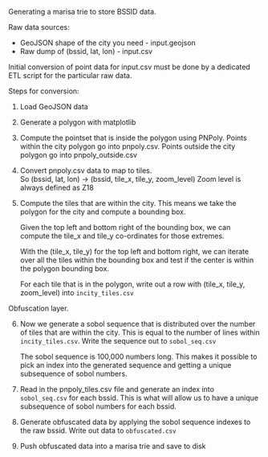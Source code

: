 Generating a marisa trie to store BSSID data.


Raw data sources:

- GeoJSON shape of the city you need - input.geojson
- Raw dump of (bssid, lat, lon) - input.csv

Initial conversion of point data for input.csv must be done by a
dedicated ETL script for the particular raw data.

Steps for conversion:

1. Load GeoJSON data
2. Generate a polygon with matplotlib
3. Compute the pointset that is inside the polygon using PNPoly.
   Points within the city polygon go into pnpoly.csv.
   Points outside the city polygon go into pnpoly_outside.csv
4. Convert pnpoly.csv data to map to tiles.  
   So (bssid, lat, lon) -> (bssid, tile_x, tile_y, zoom_level)
   Zoom level is always defined as Z18
5. Compute the tiles that are within the city.  This means we take the
   polygon for the city and compute a bounding box.
   
   Given the top left and bottom right of the bounding box, we can 
   compute the tile_x and tile_y co-ordinates for those extremes.
   
   With the (tile_x, tile_y) for the top left and bottom right, we can
   iterate over all the tiles within the bounding box and test if the
   center is within the polygon bounding box.

   For each tile that is in the polygon, write out a row with 
   (tile_x, tile_y, zoom_level) into `incity_tiles.csv`
   

Obfuscation layer.

6. Now we generate a sobol sequence that is distributed over
   the number of tiles that are within the city.   This is equal to
   the number of lines within `incity_tiles.csv`. Write the sequence
   out to `sobol_seq.csv`

   The sobol sequence is 100,000 numbers long.  This makes it possible
   to pick an index into the generated sequence and getting a unique
   subsequence of sobol numbers.

7. Read in the pnpoly_tiles.csv file and generate an index into
   `sobol_seq.csv` for each bssid.  This is what will allow us to have
   a unique subsequence of sobol numbers for each bssid.  

8. Generate obfuscated data by applying the sobol sequence indexes to
   the raw bssid.  Write out data to `obfuscated.csv`

9.  Push obfuscated data into a marisa trie and save to disk
